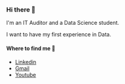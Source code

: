 ### Hi there 👋

I'm an IT Auditor and a Data Science student.

I want to have my first experience in Data.

#### Where to find me 📍

- [Linkedin](https://www.linkedin.com/in/francogaris/)
- [Gmail](https://mail.google.com/mail/u/0/?tab=rm&ogbl#inbox?compose=GTvVlcSHwfGwDhGKGjJzWKQVCvFPddVxtPnSRnsvVnHgrrZhtnHLHfSSVXQgzFJxtjDGjRVDGDBKj)
- [Youtube](https://www.youtube.com/channel/UC2k8PPATLsjxmsrm8qYHzKg)
